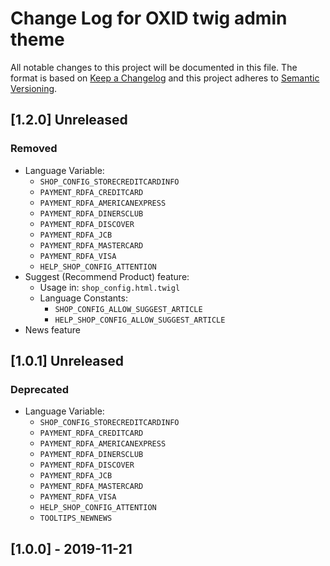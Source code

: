 # Change Log for OXID twig admin theme

All notable changes to this project will be documented in this file.
The format is based on [Keep a Changelog](http://keepachangelog.com/)
and this project adheres to [Semantic Versioning](http://semver.org/).

## [1.2.0] Unreleased

### Removed
- Language Variable:
    - `SHOP_CONFIG_STORECREDITCARDINFO`
    - `PAYMENT_RDFA_CREDITCARD`
    - `PAYMENT_RDFA_AMERICANEXPRESS`
    - `PAYMENT_RDFA_DINERSCLUB`
    - `PAYMENT_RDFA_DISCOVER`
    - `PAYMENT_RDFA_JCB`
    - `PAYMENT_RDFA_MASTERCARD`
    - `PAYMENT_RDFA_VISA`
    - `HELP_SHOP_CONFIG_ATTENTION`
- Suggest (Recommend Product) feature:
    - Usage in: `shop_config.html.twigl`
    - Language Constants: 
        - `SHOP_CONFIG_ALLOW_SUGGEST_ARTICLE`
        - `HELP_SHOP_CONFIG_ALLOW_SUGGEST_ARTICLE`
- News feature
        
## [1.0.1] Unreleased

### Deprecated
- Language Variable:
    - `SHOP_CONFIG_STORECREDITCARDINFO`
    - `PAYMENT_RDFA_CREDITCARD`
    - `PAYMENT_RDFA_AMERICANEXPRESS`
    - `PAYMENT_RDFA_DINERSCLUB`
    - `PAYMENT_RDFA_DISCOVER`
    - `PAYMENT_RDFA_JCB`
    - `PAYMENT_RDFA_MASTERCARD`
    - `PAYMENT_RDFA_VISA`
    - `HELP_SHOP_CONFIG_ATTENTION`
    - `TOOLTIPS_NEWNEWS`

## [1.0.0] - 2019-11-21
